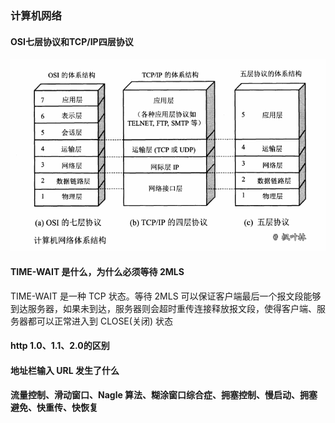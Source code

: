 ### 计算机网络
    
#### OSI七层协议和TCP/IP四层协议
![网络体系结构-图1](../images/internet-osi.png)

#### TIME-WAIT 是什么，为什么必须等待 2MLS
TIME-WAIT 是一种 TCP 状态。等待 2MLS 可以保证客户端最后一个报文段能够到达服务器，如果未到达，服务器则会超时重传连接释放报文段，使得客户端、服务器都可以正常进入到 CLOSE(关闭) 状态

#### http 1.0、1.1、2.0的区别

#### 地址栏输入 URL 发生了什么

#### 流量控制、滑动窗口、Nagle 算法、糊涂窗口综合症、拥塞控制、慢启动、拥塞避免、快重传、快恢复
